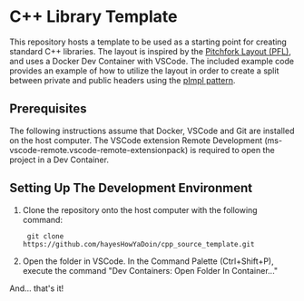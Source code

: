 # C++ Library Template

This repository hosts a template to be used as a starting point for creating 
standard C++ libraries. The layout is inspired by the 
[Pitchfork Layout (PFL)][1], and uses a Docker Dev Container with VSCode. The 
included example code provides an example of how to utilize the layout in 
order to create a split between private and public headers using the 
[pImpl pattern][2].

## Prerequisites

The following instructions assume that Docker, VSCode and Git are installed on 
the host computer. The VSCode extension Remote Development 
(ms-vscode-remote.vscode-remote-extensionpack) is required to open the project 
in a Dev Container. 

## Setting Up The Development Environment

1) Clone the repository onto the host computer with the following command:
   ```
    git clone https://github.com/hayesHowYaDoin/cpp_source_template.git
   ```
2) Open the folder in VSCode. In the Command Palette (Ctrl+Shift+P), execute 
the command "Dev Containers: Open Folder In Container..."

And... that's it!

[1]: https://api.csswg.org/bikeshed/?force=1&url=https://raw.githubusercontent.com/vector-of-bool/pitchfork/develop/data/spec.bs
[2]: https://en.cppreference.com/w/cpp/language/pimpl
